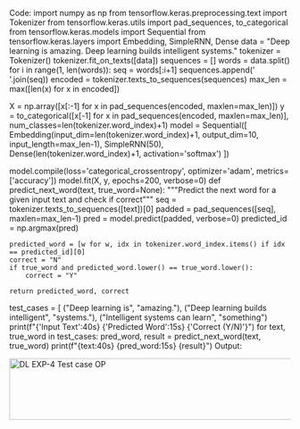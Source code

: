 Code:
import numpy as np
from tensorflow.keras.preprocessing.text import Tokenizer
from tensorflow.keras.utils import pad_sequences, to_categorical
from tensorflow.keras.models import Sequential
from tensorflow.keras.layers import Embedding, SimpleRNN, Dense
data = "Deep learning is amazing. Deep learning builds intelligent systems."
tokenizer = Tokenizer()
tokenizer.fit_on_texts([data])
sequences = []
words = data.split()
for i in range(1, len(words)):
    seq = words[:i+1]
    sequences.append(' '.join(seq))
encoded = tokenizer.texts_to_sequences(sequences)
max_len = max([len(x) for x in encoded])

X = np.array([x[:-1] for x in pad_sequences(encoded, maxlen=max_len)])
y = to_categorical([x[-1] for x in pad_sequences(encoded, maxlen=max_len)],
                   num_classes=len(tokenizer.word_index)+1)
model = Sequential([
    Embedding(input_dim=len(tokenizer.word_index)+1, output_dim=10, input_length=max_len-1),
    SimpleRNN(50),
    Dense(len(tokenizer.word_index)+1, activation='softmax')
])

model.compile(loss='categorical_crossentropy', optimizer='adam', metrics=['accuracy'])
model.fit(X, y, epochs=200, verbose=0)
def predict_next_word(text, true_word=None):
    """Predict the next word for a given input text and check if correct"""
    seq = tokenizer.texts_to_sequences([text])[0]
    padded = pad_sequences([seq], maxlen=max_len-1)
    pred = model.predict(padded, verbose=0)
    predicted_id = np.argmax(pred)
    
    predicted_word = [w for w, idx in tokenizer.word_index.items() if idx == predicted_id][0]
    correct = "N"
    if true_word and predicted_word.lower() == true_word.lower():
        correct = "Y"
    
    return predicted_word, correct
test_cases = [
    ("Deep learning is", "amazing."),
    ("Deep learning builds intelligent", "systems."),
    ("Intelligent systems can learn", "something")
print(f"{'Input Text':40s} {'Predicted Word':15s} {'Correct (Y/N)'}")
for text, true_word in test_cases:
    pred_word, result = predict_next_word(text, true_word)
    print(f"{text:40s} {pred_word:15s} {result}")
Output:

<img width="1131" height="110" alt="DL EXP-4 Test case OP" src="https://github.com/user-attachments/assets/bdfc6a9a-787c-4ac0-9ae0-a814bb277fac" />
